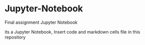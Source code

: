 # Jupyter-Notebook
Final assignment Jupyter Notebook

its a Jupyter Notebook, Insert code and markdown cells file in this repository
